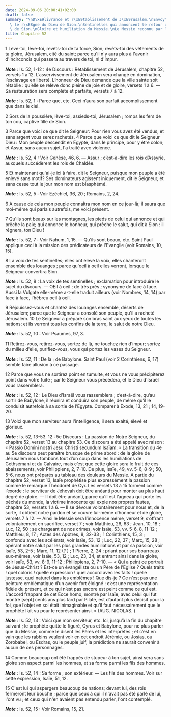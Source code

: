 ```yaml
---
date: 2024-09-06 20:00:41+02:00
draft: false
summary: "\nD\xE9livrance et r\xE9tablissement de J\xE9rusalem.\nEnvoy\xE9 qui annonce\
  \ le r\xE8gne du Dieu de Sion.\nSentinelles qui annoncent le retour des enfants\
  \ de Sion.\nGloire et humiliation du Messie.\nLe Messie reconnu par les nations.\n"
title: Chapitre 52
---
```





1 Lève-toi, lève-toi, revêts-toi de ta force, Sion; revêts-toi des vêtements de ta gloire, Jérusalem, cité du saint; parce qu'il n'y aura plus à l'avenir d'incirconcis qui passera au travers de toi, ni d'impur.

***Note*** :  Is. 52, 1-12 : 4e Discours : Rétablissement de Jérusalem, chapitre 52, versets 1 à 12. L’asservissement de Jérusalem sera changé en domination, l’esclavage en liberté. L’honneur de Dieu demande que la ville sainte soit rétablie : qu’elle se relève donc pleine de joie et de gloire, versets 1 à 6. ― Sa restauration sera complète et parfaite, versets 7 à 12.

***Note*** :  Is. 52, 1 : Parce que, etc. Ceci n’aura son parfait accomplissement que dans le ciel.

2 Sors de la poussière, lève-toi, assieds-toi, Jérusalem ; romps les fers de ton cou, captive fille de Sion.


3 Parce que voici ce que dit le Seigneur: Pour rien vous avez été vendus, et sans argent vous serez rachetés. 4 Parce que voici ce que dit le Seigneur Dieu : Mon peuple descendit en Egypte, dans le principe, pour y être colon; et Assur, sans aucun sujet, l'a traité avec violence.

***Note*** :  Is. 52, 4 : Voir Genèse, 46, 6. ― Assur ; c’est-à-dire les rois d’Assyrie, auxquels succédèrent les rois de Chaldée.

5 Et maintenant qu'ai-je ici à faire, dit le Seigneur, puisque mon peuple a été enlevé sans motif? Ses dominateurs agissent iniquement, dit le Seigneur, et sans cesse tout le jour mon nom est blasphémé.

***Note*** :  Is. 52, 5 : Voir Ezéchiel, 36, 20 ; Romains, 2, 24.

6 A cause de cela mon peuple connaîtra mon nom en ce jour-là; il saura que moi-même qui parlais autrefois, me voici présent.


7 Qu'ils sont beaux sur les montagnes, les pieds de celui qui annonce et qui prêche la paix; qui annonce le bonheur, qui prêche le salut, qui dit à Sion : il régnera, ton Dieu !

***Note*** :  Is. 52, 7 : Voir Nahum, 1, 15. ― Qu’ils sont beaux, etc. Saint Paul applique ceci à la mission des prédicateurs de l’Evangile (voir Romains, 10, 15).

8 La voix de tes sentinelles; elles ont élevé la voix, elles chanteront ensemble des louanges ; parce qu'oeil à oeil elles verront, lorsque le Seigneur convertira Sion.

***Note*** :  Is. 52, 8 : La voix de tes sentinelles ; exclamation pour introduire le sujet du discours. ― OEil à oeil ; de très près ; synonyme de face à face. Aussi la Vulgate elle-même a-t-elle traduit ailleurs (voir Nombres, 14, 14) par face à face, l’hébreu oeil à oeil.


9 Réjouissez-vous et chantez des louanges ensemble, déserts de Jérusalem; parce que le Seigneur a consolé son peuple, qu'il a racheté Jérusalem. 10 Le Seigneur a préparé son bras saint aux yeux de toutes les nations; et ils verront tous les confins de la terre, le salut de notre Dieu.

***Note*** :  Is. 52, 10 : Voir Psaumes, 97, 3.


11 Retirez-vous, retirez-vous, sortez de là, ne touchez rien d'impur; sortez du milieu d'elle, purifiez-vous, vous qui portez les vases du Seigneur.

***Note*** :  Is. 52, 11 : De là ; de Babylone. Saint Paul (voir 2 Corinthiens, 6, 17) semble faire allusion à ce passage.

12 Parce que vous ne sortirez point en tumulte, et vous ne vous précipiterez point dans votre fuite ; car le Seigneur vous précédera, et le Dieu d'Israël vous rassemblera.

***Note*** :  Is. 52, 12 : Le Dieu d’Israël vous rassemblera ; c’est-à-dire, qu’au sortir de Babylone, il réunira et conduira son peuple, de même qu’il le conduisit autrefois à sa sortie de l’Egypte. Comparer à Exode, 13, 21 ; 14, 19-20.


13 Voici que mon serviteur aura l'intelligence, il sera exalté, élevé et glorieux.

***Note*** :  Is. 52, 13-53. 12 : 5e Discours : La passion de Notre Seigneur, du chapitre 52, verset 13 au chapitre 53. Ce discours a été appelé avec raison : « Passio Domini nostri Jesu Christi secundum Isaïam. » La transition du 4e au 5e discours peut paraître brusque de prime abord : de la gloire de Jérusalem nous tombons tout d’un coup dans les humiliations de Gethsémani et du Calvaire, mais c’est que cette gloire sera le fruit de ces abaissements, voir Philippiens, 2, 7-10. De plus, Isaïe, 49, vv. 5-6, 8-9 ; 50, 5-6, nous ont préparés au tableau des douleurs du Messie. A partie du chapitre 52, verset 13, Isaïe prophétise plus expressément la passion comme le remarque Théodoret de Cyr. Les versets 13 à 15 forment comme l’exorde : le serviteur de Jéhovah doit être anéanti pour monter au plus haut degré de gloire. ― Il doit être anéanti, parce qu’il est l’agneau qui porte les péchés du monde, la victime innocente qui expie nos propres fautes, chapitre 53, versets 1 à 6. ― Il se dévoue volontairement pour nous et, de
la sorte, il obtient notre pardon et se couvre lui-même d’honneur et de gloire, versets 7 à 12. ― Ainsi le Messie sera l’innocence même, verset 9, s’offrant volontairement en sacrifice, verset 7 ; voir Matthieu, 26, 63 ; Jean, 10, 18 ; Luc, 12, 50 ; se chargeant de nos crimes, voir Isaïe, 53, vv. 5-6, 8, 11-12 ; Matthieu, 8, 17 ; Actes des Apôtres, 8, 32-33 ; 1 Corinthiens, 15, 3 ; confondu avec les scélérats, voir Isaïe, 53, 12 ; Luc, 22, 37 ; Marc, 15, 28 ; opérant notre salut par les plus grandes humiliations et par sa passion, voir Isaïe, 53, 2-5 ; Marc, 11, 12 (? ) ; 1 Pierre, 2, 24 ; priant pour ses bourreaux eux-mêmes, voir Isaïe, 53, 12 ; Luc, 23, 34, et entrant ainsi dans la gloire, voir Isaïe, 53, vv. 8-9, 11-12 ; Philippiens, 2, 7-10. ― « Qui a peint ce portrait de Jésus-Christ ? Est-ce un évangéliste ou un Père de l’Eglise ? Quels traits ! quel coloris ! quelle expression ! quel accord avec les faits ! quelle justesse, quel naturel dans les emblèmes ! Que dis-je ? Ce n’est pas une peinture
emblématique d’un avenir fort éloigné : c’est une représentation fidèle du présent, et ce qui n’est pas encore est peint comme ce qui est. L’accord frappant de cet Ecce homo, montré par Isaïe, avec celui qui fut montré [sept] cents ans plus tard par Pilate, est d’autant plus décisif pour la foi, que l’objet en soi était inimaginable et qu’il faut nécessairement que le prophète l’ait vu pour le représenter ainsi. » (AUG. NICOLAS. )

***Note*** :  Is. 52, 13 : Voici que mon serviteur, etc. Ici, jusqu’à la fin du chapitre suivant ; le prophète quitte le figuré, Cyrus et Babylone, pour ne plus parler que du Messie, comme le disent les Pères et les interprètes ; et c’est en vain que les rabbins veulent voir en cet endroit Jérémie, ou Josias, ou Zorobabel, ou Esdras, ou le peuple juif, la prédiction ne saurait convenir à aucun de ces personnages.


14 Comme beaucoup ont été frappés de stupeur à ton sujet, ainsi sera sans gloire son aspect parmi les hommes, et sa forme parmi les fils des hommes.

***Note*** :  Is. 52, 14 : Sa forme ; son extérieur. ― Les fils des hommes. Voir sur cette expression, Isaïe, 51, 12.

15 C'est lui qui aspergera beaucoup de nations; devant lui, des rois fermeront leur bouche ; parce que ceux à qui il n'avait pas été parlé de lui, l'ont vu ; et ceux qui n'en avaient pas entendu parler, l'ont contemplé.

***Note*** :  Is. 52, 15 : Voir Romains, 15, 21.

